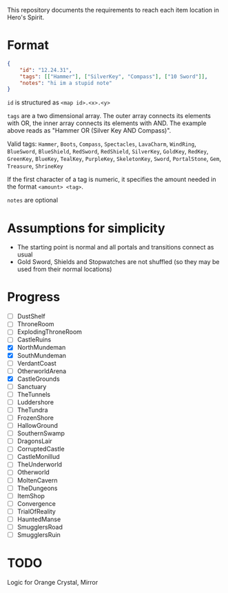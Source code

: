 This repository documents the requirements to reach each item location in Hero's Spirit.

# Format

```json
{
    "id": "12.24.31",
    "tags": [["Hammer"], ["SilverKey", "Compass"], ["10 Sword"]],
    "notes": "hi im a stupid note"
}
```

`id` is structured as `<map id>.<x>.<y>`

`tags` are a two dimensional array. The outer array connects its elements with OR, the inner array connects its elements with AND. The example above reads as "Hammer OR (Silver Key AND Compass)".

Valid tags: `Hammer`, `Boots`, `Compass`, `Spectacles`, `LavaCharm`, `WindRing`, `BlueSword`, `BlueShield`, `RedSword`, `RedShield`, `SilverKey`, `GoldKey`, `RedKey`, `GreenKey`, `BlueKey`, `TealKey`, `PurpleKey`, `SkeletonKey`, `Sword`, `PortalStone`, `Gem`, `Treasure`, `ShrineKey`

If the first character of a tag is numeric, it specifies the amount needed in the format `<amount> <tag>`.

`notes` are optional

# Assumptions for simplicity

- The starting point is normal and all portals and transitions connect as usual
- Gold Sword, Shields and Stopwatches are not shuffled (so they may be used from their normal locations)

# Progress

- [ ] DustShelf
- [ ] ThroneRoom
- [ ] ExplodingThroneRoom
- [ ] CastleRuins
- [x] NorthMundeman
- [x] SouthMundeman
- [ ] VerdantCoast
- [ ] OtherworldArena
- [x] CastleGrounds
- [ ] Sanctuary
- [ ] TheTunnels
- [ ] Luddershore
- [ ] TheTundra
- [ ] FrozenShore
- [ ] HallowGround
- [ ] SouthernSwamp
- [ ] DragonsLair
- [ ] CorruptedCastle
- [ ] CastleMonillud
- [ ] TheUnderworld
- [ ] Otherworld
- [ ] MoltenCavern
- [ ] TheDungeons
- [ ] ItemShop
- [ ] Convergence
- [ ] TrialOfReality
- [ ] HauntedManse
- [ ] SmugglersRoad
- [ ] SmugglersRuin

# TODO

Logic for Orange Crystal, Mirror
